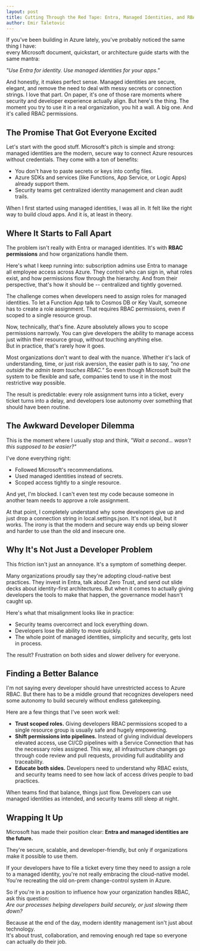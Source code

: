 ```yaml
---
layout: post
title: Cutting Through the Red Tape: Entra, Managed Identities, and RBAC in the Real World
author: Emir Taletovic
---
```


If you've been building in Azure lately, you've probably noticed the same thing I have:  
every Microsoft document, quickstart, or architecture guide starts with the same mantra:

*"Use Entra for identity. Use managed identities for your apps."*

And honestly, it makes perfect sense. Managed identities are secure, elegant, and remove the need to deal with messy secrets or connection strings. I love that part. On paper, it's one of those rare moments where security and developer experience actually align. But here's the thing. The moment you try to use it in a real organization, you hit a wall. A big one. And it's called RBAC permissions.

## The Promise That Got Everyone Excited

Let's start with the good stuff. Microsoft's pitch is simple and strong: managed identities are the modern, secure way to connect Azure resources without credentials. They come with a ton of benefits:

* You don't have to paste secrets or keys into config files.
* Azure SDKs and services (like Functions, App Service, or Logic Apps) already support them.
* Security teams get centralized identity management and clean audit trails.

When I first started using managed identities, I was all in. It felt like the right way to build cloud apps. And it is, at least in theory.

## Where It Starts to Fall Apart

The problem isn't really with Entra or managed identities. It's with **RBAC permissions** and how organizations handle them.

Here's what I keep running into: subscription admins use Entra to manage all employee access across Azure. They control who can sign in, what roles exist, and how permissions flow through the hierarchy. And from their perspective, that's how it should be -- centralized and tightly governed.

The challenge comes when developers need to assign roles for managed identities. To let a Function App talk to Cosmos DB or Key Vault, someone has to create a role assignment. That requires RBAC permissions, even if scoped to a single resource group.

Now, technically, that's fine. Azure absolutely allows you to scope permissions narrowly. You can give developers the ability to manage access just within their resource group, without touching anything else.  
But in practice, that's rarely how it goes.

Most organizations don't want to deal with the nuance. Whether it's lack of understanding, time, or just risk aversion, the easier path is to say, *"no one outside the admin team touches RBAC."* So even though Microsoft built the system to be flexible and safe, companies tend to use it in the most restrictive way possible.

The result is predictable: every role assignment turns into a ticket, every ticket turns into a delay, and developers lose autonomy over something that should have been routine.

## The Awkward Developer Dilemma

This is the moment where I usually stop and think, *"Wait a second... wasn't this supposed to be easier?"*

I've done everything right:

* Followed Microsoft's recommendations.
* Used managed identities instead of secrets.
* Scoped access tightly to a single resource.

And yet, I'm blocked. I can't even test my code because someone in another team needs to approve a role assignment.

At that point, I completely understand why some developers give up and just drop a connection string in local.settings.json. It's not ideal, but it works. The irony is that the modern and secure way ends up being slower and harder to use than the old and insecure one.

## Why It's Not Just a Developer Problem

This friction isn't just an annoyance. It's a symptom of something deeper.

Many organizations proudly say they're adopting cloud-native best practices. They invest in Entra, talk about Zero Trust, and send out slide decks about identity-first architectures. But when it comes to actually giving developers the tools to make that happen, the governance model hasn't caught up.

Here's what that misalignment looks like in practice:

* Security teams overcorrect and lock everything down.
* Developers lose the ability to move quickly.
* The whole point of managed identities, simplicity and security, gets lost in process.

The result? Frustration on both sides and slower delivery for everyone.

## Finding a Better Balance

I'm not saying every developer should have unrestricted access to Azure RBAC. But there has to be a middle ground that recognizes developers need some autonomy to build securely without endless gatekeeping.

Here are a few things that I've seen work well:

* **Trust scoped roles.** Giving developers RBAC permissions scoped to a single resource group is usually safe and hugely empowering.
* **Shift permissions into pipelines.** Instead of giving individual developers elevated access, use CI/CD pipelines with a Service Connection that has the necessary roles assigned. This way, all infrastructure changes go through code review and pull requests, providing full auditability and traceability.
* **Educate both sides.** Developers need to understand why RBAC exists, and security teams need to see how lack of access drives people to bad practices.

When teams find that balance, things just flow. Developers can use managed identities as intended, and security teams still sleep at night.

## Wrapping It Up

Microsoft has made their position clear: **Entra and managed identities are the future.**

They're secure, scalable, and developer-friendly, but only if organizations make it possible to use them.

If your developers have to file a ticket every time they need to assign a role to a managed identity, you're not really embracing the cloud-native model. You're recreating the old on-prem change-control system in Azure.

So if you're in a position to influence how your organization handles RBAC, ask this question:  
*Are our processes helping developers build securely, or just slowing them down?*

Because at the end of the day, modern identity management isn't just about technology.  
It's about trust, collaboration, and removing enough red tape so everyone can actually do their job.